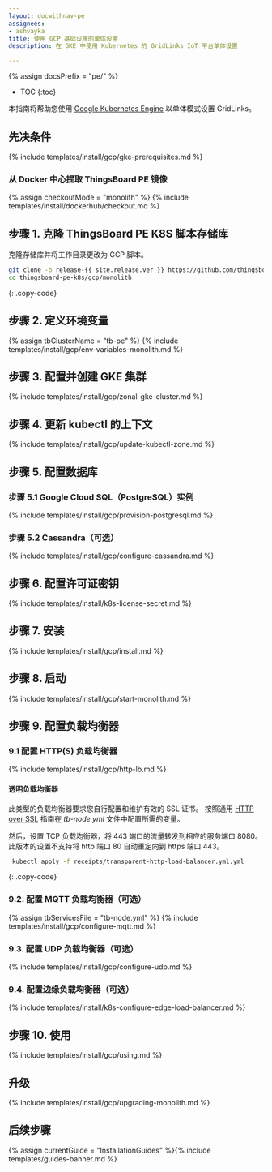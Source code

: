 ```yaml
---
layout: docwithnav-pe
assignees:
- ashvayka
title: 使用 GCP 基础设施的单体设置
description: 在 GKE 中使用 Kubernetes 的 GridLinks IoT 平台单体设置

---
```


{% assign docsPrefix = "pe/" %}

* TOC
{:toc}

本指南将帮助您使用 [Google Kubernetes Engine](https://cloud.google.com/kubernetes-engine) 以单体模式设置 GridLinks。

## 先决条件

{% include templates/install/gcp/gke-prerequisites.md %}

### 从 Docker 中心提取 ThingsBoard PE 镜像

{% assign checkoutMode = "monolith" %}
{% include templates/install/dockerhub/checkout.md %}

## 步骤 1. 克隆 ThingsBoard PE K8S 脚本存储库

克隆存储库并将工作目录更改为 GCP 脚本。

```bash
git clone -b release-{{ site.release.ver }} https://github.com/thingsboard/thingsboard-pe-k8s.git --depth 1
cd thingsboard-pe-k8s/gcp/monolith
```
{: .copy-code}

## 步骤 2. 定义环境变量

{% assign tbClusterName = "tb-pe" %}
{% include templates/install/gcp/env-variables-monolith.md %}

## 步骤 3. 配置并创建 GKE 集群

{% include templates/install/gcp/zonal-gke-cluster.md %}

## 步骤 4. 更新 kubectl 的上下文

{% include templates/install/gcp/update-kubectl-zone.md %}

## 步骤 5. 配置数据库

### 步骤 5.1 Google Cloud SQL（PostgreSQL）实例

{% include templates/install/gcp/provision-postgresql.md %}

### 步骤 5.2 Cassandra（可选）

{% include templates/install/gcp/configure-cassandra.md %}

## 步骤 6. 配置许可证密钥

{% include templates/install/k8s-license-secret.md %}

## 步骤 7. 安装

{% include templates/install/gcp/install.md %}

## 步骤 8. 启动

{% include templates/install/gcp/start-monolith.md %}

## 步骤 9. 配置负载均衡器

### 9.1 配置 HTTP(S) 负载均衡器

{% include templates/install/gcp/http-lb.md %}

#### 透明负载均衡器

此类型的负载均衡器要求您自行配置和维护有效的 SSL 证书。
按照通用 [HTTP over SSL](/docs/{{docsPrefix}}user-guide/ssl/http-over-ssl/#ssl-configuration-using-pem-certificates-file) 指南在 *tb-node.yml* 文件中配置所需的变量。

然后，设置 TCP 负载均衡器，将 443 端口的流量转发到相应的服务端口 8080。此版本的设置不支持将 http 端口 80 自动重定向到 https 端口 443。

```bash
 kubectl apply -f receipts/transparent-http-load-balancer.yml.yml
```
{: .copy-code}


### 9.2. 配置 MQTT 负载均衡器（可选）

{% assign tbServicesFile = "tb-node.yml" %}
{% include templates/install/gcp/configure-mqtt.md %}

### 9.3. 配置 UDP 负载均衡器（可选）

{% include templates/install/gcp/configure-udp.md %}

### 9.4. 配置边缘负载均衡器（可选）

{% include templates/install/k8s-configure-edge-load-balancer.md %}

## 步骤 10. 使用

{% include templates/install/gcp/using.md %}

## 升级

{% include templates/install/gcp/upgrading-monolith.md %}

## 后续步骤

{% assign currentGuide = "InstallationGuides" %}{% include templates/guides-banner.md %}